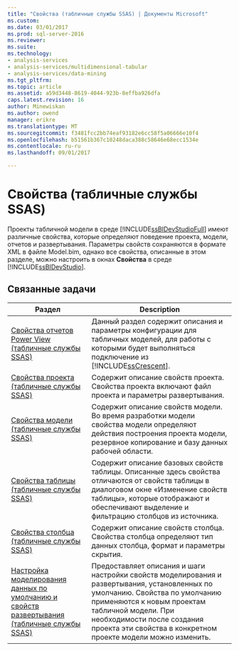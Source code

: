 ```yaml
---
title: "Свойства (табличные службы SSAS) | Документы Microsoft"
ms.custom: 
ms.date: 03/01/2017
ms.prod: sql-server-2016
ms.reviewer: 
ms.suite: 
ms.technology:
- analysis-services
- analysis-services/multidimensional-tabular
- analysis-services/data-mining
ms.tgt_pltfrm: 
ms.topic: article
ms.assetid: a59d3448-8619-4044-923b-8effba926dfa
caps.latest.revision: 16
author: Minewiskan
ms.author: owend
manager: erikre
ms.translationtype: MT
ms.sourcegitcommit: f3481fcc2bb74eaf93182e6cc58f5a06666e10f4
ms.openlocfilehash: b51561b367c10248daca388c58646e68ecc1534e
ms.contentlocale: ru-ru
ms.lasthandoff: 09/01/2017

---
```

# <a name="properties-ssas-tabular"></a>Свойства (табличные службы SSAS)
  Проекты табличной модели в среде [!INCLUDE[ssBIDevStudioFull](../../includes/ssbidevstudiofull-md.md)] имеют различные свойства, которые определяют поведение проекта, модели, отчетов и развертывания. Параметры свойств сохраняются в формате XML в файле Model.bim, однако все свойства, описанные в этом разделе, можно настроить в окнах **Свойства** в среде [!INCLUDE[ssBIDevStudio](../../includes/ssbidevstudio-md.md)].  
  
## <a name="related-tasks"></a>Связанные задачи  
  
|Раздел|Description|  
|-----------|-----------------|  
|[Свойства отчетов Power View (табличные службы SSAS)](../../analysis-services/tabular-models/power-view-reporting-properties-ssas-tabular.md)|Данный раздел содержит описания и параметры конфигурации для табличных моделей, для работы с которыми будет выполняться подключение из [!INCLUDE[ssCrescent](../../includes/sscrescent-md.md)].|  
|[Свойства проекта (табличные службы SSAS)](../../analysis-services/tabular-models/project-properties-ssas-tabular.md)|Содержит описание свойств проекта. Свойства проекта включают файл проекта и параметры развертывания.|  
|[Свойства модели (табличные службы SSAS)](../../analysis-services/tabular-models/model-properties-ssas-tabular.md)|Содержит описание свойств модели. Во время разработки модели свойства модели определяют действия построения проекта модели, резервное копирование и базу данных рабочей области.|  
|[Свойства таблицы (табличные службы SSAS)](../../analysis-services/tabular-models/table-properties-ssas-tabular.md)|Содержит описание базовых свойств таблицы. Описанные здесь свойства отличаются от свойств таблицы в диалоговом окне «Изменение свойств таблицы», которые отображают и обеспечивают выделение и фильтрацию столбцов из источника.|  
|[Свойства столбца (табличные службы SSAS)](../../analysis-services/tabular-models/column-properties-ssas-tabular.md)|Содержит описание свойств столбца. Свойства столбца определяют тип данных столбца, формат и параметры скрытия.|  
|[Настройка моделирования данных по умолчанию и свойств развертывания (табличные службы SSAS)](../../analysis-services/tabular-models/configure-default-data-modeling-and-deployment-properties-ssas-tabular.md)|Предоставляет описания и шаги настройки свойств моделирования и развертывания, установленных по умолчанию. Свойства по умолчанию применяются к новым проектам табличной модели. При необходимости после создания проекта эти свойства в конкретном проекте модели можно изменить.|  
  
  

